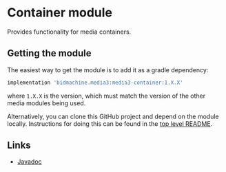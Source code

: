 # Container module

Provides functionality for media containers.

## Getting the module

The easiest way to get the module is to add it as a gradle dependency:

```gradle
implementation 'bidmachine.media3:media3-container:1.X.X'
```

where `1.X.X` is the version, which must match the version of the other media
modules being used.

Alternatively, you can clone this GitHub project and depend on the module
locally. Instructions for doing this can be found in the [top level README][].

[top level README]: ../../README.md

## Links

*   [Javadoc][]

[Javadoc]: https://developer.android.com/reference/androidx/media3/container/package-summary

